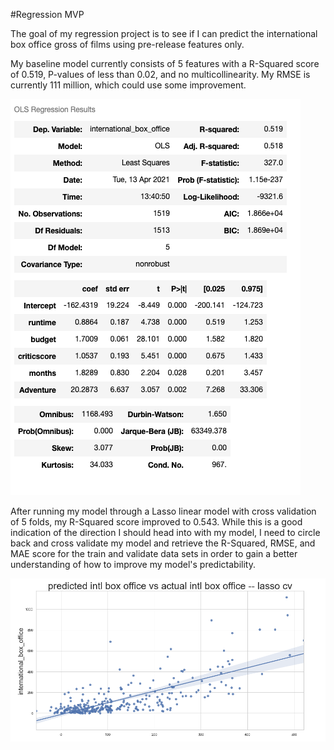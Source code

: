 #Regression MVP

The goal of my regression project is to see if I can predict the international box office gross of films using pre-release features only. 

My baseline model currently consists of 5 features with a R-Squared score of 0.519, P-values of less than 0.02, and no multicollinearity. My RMSE is currently 111 million, which could use some improvement. 

![Figure 1-1](baselinemodel.png "Figure 1-1")

After running my model through a Lasso linear model with cross validation of 5 folds, my R-Squared score improved to 0.543. While this is a good indication of the direction I should head into with my model, I need to circle back and cross validate my model and retrieve the R-Squared, RMSE, and MAE score for the train and validate data sets in order to gain a better understanding of how to improve my model's predictability. 

![Figure 1-2](lassocv.png "Figure 1-2")